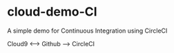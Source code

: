 # cloud-demo-CI

A simple demo for Continuous Integration using CircleCI

Cloud9 <--> Github --> CircleCI
